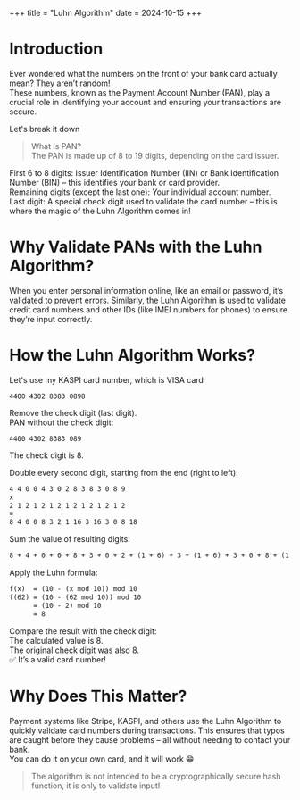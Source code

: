 +++
title = "Luhn Algorithm"
date = 2024-10-15
+++
# Introduction

Ever wondered what the numbers on the front of your bank card actually mean? They aren’t random!\
These numbers, known as the Payment Account Number (PAN), play a crucial role in identifying your account and ensuring your transactions are secure.

Let's break it down

> What Is PAN?\
> The PAN is made up of 8 to 19 digits, depending on the card issuer.

First 6 to 8 digits: Issuer Identification Number (IIN) or Bank Identification Number (BIN) – this identifies your bank or card provider.\
Remaining digits (except the last one): Your individual account number.\
Last digit: A special check digit used to validate the card number – this is where the magic of the Luhn Algorithm comes in!

# Why Validate PANs with the Luhn Algorithm?

When you enter personal information online, like an email or password, it’s validated to prevent errors. Similarly, the Luhn Algorithm is used to validate credit card numbers and other IDs (like IMEI numbers for phones) to ensure they’re input correctly.

# How the Luhn Algorithm Works?

Let's use my KASPI card number, which is VISA card

```
4400 4302 8383 0898
```

Remove the check digit (last digit).\
PAN without the check digit:

```
4400 4302 8383 089
```
The check digit is 8.

Double every second digit, starting from the end (right to left):

```txt
4 4 0 0 4 3 0 2 8 3 8 3 0 8 9
x
2 1 2 1 2 1 2 1 2 1 2 1 2 1 2
=
8 4 0 0 8 3 2 1 16 3 16 3 0 8 18
```

Sum the value of resulting digits:

```txt
8 + 4 + 0 + 0 + 8 + 3 + 0 + 2 + (1 + 6) + 3 + (1 + 6) + 3 + 0 + 8 + (1 + 8) = 62
```

Apply the Luhn formula:

```txt
f(x)  = (10 - (x mod 10)) mod 10
f(62) = (10 - (62 mod 10)) mod 10
      = (10 - 2) mod 10
      = 8
```

Compare the result with the check digit:\
The calculated value is 8.\
The original check digit was also 8.\
✅ It’s a valid card number!

# Why Does This Matter?

Payment systems like Stripe, KASPI, and others use the Luhn Algorithm to quickly validate card numbers during transactions. This ensures that typos are caught before they cause problems – all without needing to contact your bank.\
You can do it on your own card, and it will work 😁

> The algorithm is not intended to be a cryptographically secure hash function, it is only to validate input!
